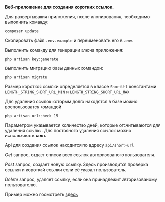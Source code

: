 **Веб-приложение для создания коротких ссылок.**

Для развертывания приложения, после клонирования, необходимо выполнить команду:

`composer update`

Скопировать файл `.env.example` и переименовать его в `.env`.

Выполнить команду для генерации ключа приложения:

`php artisan key:generate`

Выполнить миграцию базы данных командой:

`php artisan migrate`

Размер короткой ссылки определяется в классе `ShortUrl` константами 
`LENGTH_STRING_SHORT_URL_MIN` и `LENGTH_STRING_SHORT_URL_MAX`

Для удаления ссылок которым долго находятся в базе можно воспользоватся командой

`php artisan url:check 15`

Параметром указывается количество дней, которые отсчитываются для удаления ссылки.
Для постояного удаления ссылок можно использовать **cron**.

Api для создания ссылок находится по адресу `api/short-url`

_Get_ запрос, отдает список всех ссылок авторизованого пользователя.

_Post_ запрос, создает новую ссылку. Здесь производится проверка ссылки и короткой ссылки если её указал пользователь.

_Delete_ запрос, удаляет ссылку, если она принадлежит авторизованому пользователю.

Пример можно посмотреть [здесь](http://umbrella.golofaev.ru)